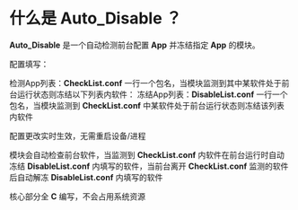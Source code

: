    # 什么是 **Auto_Disable** ？

**Auto_Disable** 是一个自动检测前台配置 **App** 并冻结指定 **App** 的模块。



配置填写：

检测App列表：**CheckList.conf**
一行一个包名，当模块监测到其中某软件处于前台运行状态则冻结以下列表内软件：
冻结App列表：**DisableList.conf**
一行一个包名，当模块监测到 **CheckList.conf** 中某软件处于前台运行状态则冻结该列表内软件

配置更改实时生效，无需重启设备/进程



模块会自动检查前台软件，当监测到 **CheckList.conf** 内软件在前台运行时自动冻结 **DisableList.conf** 内填写的软件，当前台离开 **CheckList.conf** 监测的软件后自动解冻 **DisableList.conf** 内填写的软件



核心部分全 **C** 编写，不会占用系统资源
